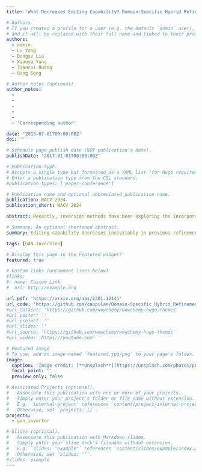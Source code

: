 ```yaml
---
title: 'What Decreases Editing Capability? Domain-Specific Hybrid Refinement for Improved GAN Inversion'

# Authors
# If you created a profile for a user (e.g. the default `admin` user), write the username (folder name) here
# and it will be replaced with their full name and linked to their profile.
authors:
  - admin
  - Lu Yang
  - Dongxv Liu
  - Xiaoya Yang
  - Tianrui Huang
  - Qing Song

# Author notes (optional)
author_notes:
  - 
  - 
  - 
  - 
  - 
  - 'Corresponding author'

date: '2013-07-01T00:00:00Z'
doi: ''

# Schedule page publish date (NOT publication's date).
publishDate: '2017-01-01T00:00:00Z'

# Publication type.
# Accepts a single type but formatted as a YAML list (for Hugo requirements).
# Enter a publication type from the CSL standard.
#publication_types: ['paper-conference']

# Publication name and optional abbreviated publication name.
publication: WACV 2024
publication_short: WACV 2024

abstract: Recently, inversion methods have been exploring the incorporation of additional high-rate information from pretrained generators (such as weights or intermediate features) to improve the refinement of inversion and editing results from embedded latent codes. While such techniques have shown reasonable improvements in reconstruction, they often lead to a decrease in editing capability, especially when dealing with complex images that contain occlusions, detailed backgrounds, and artifacts. A vital crux is refining inversion results, avoiding editing capability degradation. To address this problem, we propose a novel refinement mechanism called **Domain-Specific Hybrid Refinement** (DHR), which draws on the advantages and disadvantages of two mainstream refinement techniques. We find that the weight modulation can gain favorable editing results but is vulnerable to these complex image areas and feature modulation is efficient at reconstructing. Hence, we divide the image into two domains and process them with these two methods separately. We first propose a Domain-Specific Segmentation module to automatically segment images into in-domain and out-of-domain parts according to their invertibility and editability without additional data annotation, where our hybrid refinement process aims to maintain the editing capability for in-domain areas and improve fidelity for both of them. We achieve this through Hybrid Modulation Refinement, which respectively refines these two domains by weight modulation and feature modulation. Our proposed method is compatible with all latent code embedding methods. Extension experiments demonstrate that our approach achieves state-of-the-art in real image inversion and editing. Code is available at https://github.com/caopulan/Domain-Specific_Hybrid_Refinement_Inversion.

# Summary. An optional shortened abstract.
summary: Editing capability decreases ineivitably in previous refinement methods, (e.g., PTI, HFGI, and SAM). In this work, we explore the idea of "divide and conquer" to address this problem. We combine two mainstream refinement mechanisms (i.e., weight ande feature modulation) and achieve extroadinary inversion and editing results.

tags: [GAN Inversion]

# Display this page in the Featured widget?
featured: true

# Custom links (uncomment lines below)
#links:
#- name: Custom Link
#  url: http://example.org

url_pdf: 'https://arxiv.org/abs/2301.12141'
url_code: 'https://github.com/caopulan/Domain-Specific_Hybrid_Refinement_Inversion'
#url_dataset: 'https://github.com/wowchemy/wowchemy-hugo-themes'
#url_poster: ''
#url_project: ''
#url_slides: ''
#url_source: 'https://github.com/wowchemy/wowchemy-hugo-themes'
#url_video: 'https://youtube.com'

# Featured image
# To use, add an image named `featured.jpg/png` to your page's folder.
image:
  caption: 'Image credit: [**Unsplash**](https://unsplash.com/photos/pLCdAaMFLTE)'
  focal_point: ''
  preview_only: false

# Associated Projects (optional).
#   Associate this publication with one or more of your projects.
#   Simply enter your project's folder or file name without extension.
#   E.g. `internal-project` references `content/project/internal-project/index.md`.
#   Otherwise, set `projects: []`.
projects:
  - gan_inverter

# Slides (optional).
#   Associate this publication with Markdown slides.
#   Simply enter your slide deck's filename without extension.
#   E.g. `slides: "example"` references `content/slides/example/index.md`.
#   Otherwise, set `slides: ""`.
#slides: example
---
```

